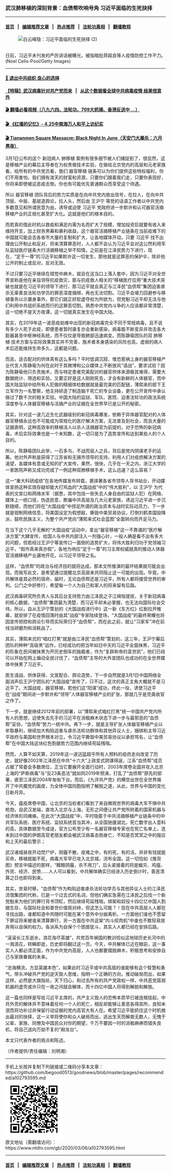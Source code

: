 ### 武汉肺移植的深刻背景：血债帮吹响号角 习近平面临的生死抉择
------------------------

#### [首页](../../README.md)  &nbsp;&nbsp;|&nbsp;&nbsp; [编辑推荐文章](../../indexes/_编辑推荐文章.md)   &nbsp;&nbsp;|&nbsp;&nbsp; [热点推荐](../../indexes/热点推荐.md)  &nbsp;&nbsp;|&nbsp;&nbsp; [法轮功真相](../../../../../basic/blob/master/README.md) &nbsp;&nbsp;|&nbsp;&nbsp; [翻墙教程](https://github.com/gfw-breaker/guides/blob/master/README.md)



<div><div class="featured_image">
 <figure>
  <img alt="白云峰隐：习近平面临的生死抉择 (2)" src="https://i.ntdtv.com/assets/uploads/2020/03/890-800x450.jpg"/>
 </figure><br/>
 <span class="caption">
  日前，习近平未刊发的严厉讲话被曝光，被指暗批蒋超良等人疫情防控工作不力。(Noel Celis-Pool/Getty Images)
 </span>
</div>
</div><hr/>

#### [ 💌 退出中共组织 良心的选择](https://github.com/begood0513/goodnews/blob/master/quit/letter.md)

 #### [【特稿】武汉病毒针对共产党而来](https://github.com/begood0513/goodnews/blob/master/pages/recommended/n11928818.md?t=03301202) &nbsp; | &nbsp; [从这个数据看全球中共病毒疫情 结果很意外](https://github.com/begood0513/goodnews/blob/master/pages/recommended/406691.md?t=03301331)

 #### [ 🎬  翻墙必看视频（八九六四、法轮功、709大抓捕、香港反送中 ...）](https://github.com/gfw-breaker/banned-news1/blob/master/pages/link4.md)

 #### [ 🎬  《红墙的记忆》- 4.25中南海万人和平上访纪实 ](http://78.141.203.76:10000/videos/legend/425.html)

 #### [ 🎬 Tiananmen Square Massacre: Black Night In June（天安门大屠杀：六月黑夜） ](http://78.141.203.76:10000/videos/88/kent.html)

<div><div class="post_content" itemprop="articleBody">
 <p>
  3月1日公布的这个
  <ok href="https://www.ntdtv.com/gb/新冠病人.htm">
   新冠病人
  </ok>
  <ok href="https://www.ntdtv.com/gb/肺移植.htm">
   肺移植
  </ok>
  案例有很多细节被人们捕捉到了，很显然，这是移植产业的幕后主导者在为权贵做技术实验，在做给北京党内的高层和元老家族看，给所有的中共党员看，我们
  <ok href="https://www.ntdtv.com/gb/器官移植.htm">
   器官移植
  </ok>
  链条可以为你们提供这些特权福利，你们不用害怕，我们拥有泼天的财富和资源，只要你们跟着我们走，只要你表现好，你将来即使被这恶疫击倒，你也有可能优先普通群众而享受这个待遇。
 </p>
 <p>
  所以
  <ok href="https://www.ntdtv.com/gb/器官移植.htm">
   器官移植
  </ok>
  团队背后的势力实质是在向中共党内放出信号，在拉人，在向中共顶层、中层、基层造舆论，拉人头，然后由
  <ok href="https://www.ntdtv.com/gb/王沪宁.htm">
   王沪宁
  </ok>
  等党的话语工作者以中共党内多数意见和所谓民意为由，诱导或迫使
  <ok href="https://www.ntdtv.com/gb/习近平.htm">
   习近平
  </ok>
  党政府进一步默许和认可器官活摘移植产业的正规化甚至扩大化。这就是他们的根本目的。
 </p>
 <p>
  而若真的借此时机以救疫和满足内需为名而扩大了规模，增加投资后就要有收入来维持开支，加上财务黑幕和暴利收益，这个器官活摘移植产业链条在当前疫难下的中国就可能会去各省市大量的复制和扩大，让各地媒体开动，只要
  <ok href="https://www.ntdtv.com/gb/习近平.htm">
   习近平
  </ok>
  找不出理由公开制止和反对，将来清算罪恶时，人人都不会认为习近平会对这公然利用军队监狱医疗链条大行活摘移植之举不知情。之前是在江泽民势力下进行，现在，“定于一尊”的习近平如果默许这一切发生，那他就是这罪恶的保护伞，除非他公开的制止或反对，反对无效。
 </p>
 <p>
  不过只要习近平继续在错觉中麻木，就会在这当口上落入套中，因为习近平对全世界宣称是他在亲自领导抗疫救灾，那与抗疫救人相关的“移植医疗应用”重大技术突破也就是在习近平的领导下进行，那习近平就会真正与江泽民“血债帮”集团迫害虐杀无辜善良法轮功学员的罪恶深度捆绑，再也无法切割。习近平会竭力回避参与移植事务以示置身事外，那它们就正好趁虚夺权为所欲为，但党魁习近平却无法与他们利用中共组织系统而行的这罪恶切割。熟悉中共党内斗争的人应该都非常清楚，这一切绝不是天方夜谭，这一切就真实发生在中国大陆。
 </p>
 <p>
  其实，在2019年这一波恶疫劫难中出现的新冠病毒完全不同于常规病毒，且不说有多少人死于此疫，即便患者暂时康复亦会重新感染，病毒能不断变异并攻击各大脏器甚至中枢神经系统，而不仅仅是导致肺部迅速病变。而陈静瑜团队的双
  <ok href="https://www.ntdtv.com/gb/肺移植.htm">
   肺移植
  </ok>
  技术方案与实际效果其实并不完善，施术者本身感染的风险也高，虚弱的病人术后还能维持生命多久，这都是问题。
 </p>
 <p>
  而且，适合配对的供体真有这么多吗？平时低调沉寂、惟恐惹祸上身的器官移植产业代言人陈静瑜为何在此时于其微博和公众媒体上不断放风“请战”，要求试验？因为陈静瑜他只负责施术，而与特定患者完美配对的器官供体来源极其难得，需要大数据统计、筛选和实验，又要正好是这人刚刚死去，才会有新鲜的人体器官，而中国大陆监狱中给所有人犯做的精细体检数据就是最完美的匹配链，薄熙来的部下王立军作为一名警察，他主持研造了制造脑干死亡的专业设备，更在公开宣传中承认做过了数千次的相关实验。中国大陆的监狱、军队、医院、迫害法轮功的政法系统深度参与人体器官移植与活摘产业的证据在全世界早已是公开的秘密。
 </p>
 <p>
  其实，针对这一波几近生化武器级别的新冠病毒爆发，依赖于异体器官配对的人体器官移植永远也不可能成为常规化的医疗解决方案，无法普及到社会，而且大量的证据表明，这种高效率的移植活人以杀人活摘器官为前提的，对于恐怖的新冠病毒，术后实际效果也是一个未知数，这一切只是为了造势宣传和达到某些人的个人目的。
 </p>
 <p>
  所以，陈静瑜团队此举，一石多鸟，不战而屈人之兵，背后是党内阴谋老手的运筹。他对外声称是获得了江苏省和无锡市领导的支持，利用人们对疫疠解决方案的渴望，各媒体有意或无知的扩大宣传，果然，很快，几乎在一天之内，浙江大学的一家医院声称又成功完成了一例这种双肺移植手术，这么迅速？这么容易？
 </p>
 <p>
  这一“重大科研成绩”在各地传媒发布转载，裹挟著各省市领导人背书站台，开动媒体宣扬这种实效存疑却能大打鸡血的“大国战疫”中的“伟大胜利”，以
  <ok href="https://www.ntdtv.com/gb/王沪宁.htm">
   王沪宁
  </ok>
  为代表的文宣口和网络水军（据悉，其中包括一些失去人身自由的监狱人犯）在网络、媒体上一统口径，伪造民意，欺骗中共高层及几大元老家族，诱迫习近平进一步沉默随顺，而他们将在“大国战疫”中捞足所谓的政治资本与战时实际动员力，下一步就是钳制网络信息，将美国设定为假想敌，撕毁中美贸易协议，打倒刘鹤卖国投降派，鼓吹民族主义，为整个共产党向“薄熙来式社会蓝图”全面转向而开足马力。
 </p>
 <p>
  在当下这个几乎无解的“大国战疫”运动中，拿出“器官移植”这一不靠谱的“医疗解决方案”大肆宣传，给国人与中共内部注入一剂强心针，一般人确是看不出有多大的问题，但若经过王沪宁等宣传口一面倒的造势扩大，将伟大胜利归功于党领袖习近平，“假作真来真亦假”，各地为响应“定于一尊”的习主席权威就真的推动人体器官活摘移植产业遍地开花，以习近平领导之名。
 </p>
 <p>
  这样，“血债帮”的政治与经济目的就将达成，那本文所推演的最坏结果就可能会出现。而我写此文，是希望通过提醒北京高层来共同阻止这一可能的出现。毕竟，中共解体是其必然的宿命，届时，无论血债帮还是习近平，所有人都将接受世界的审判。公门之中好修行，希望每一个人为自己和家人的将来留有后路。
 </p>
 <p>
  武汉病毒研究所负责人与其后台支持势力由江泽民之子江绵恒提拔，关于新冠病毒的核心数据，“血债帮”集团最为清楚，而习近平却未必掌握，也无法向国际社会交待。所以，自从王沪宁策划的《大国战疫进行中》这一新《东方红》红剧拉开帷幕，就安排了在疫情回落时由其“战疫”专家陆续登场，“大国战疫”的最终荣耀也将因宣传把控和舆论引导而实际荣归于“血债帮”，而在此之前，就让“习家军”冲在前线当研磨剂和消耗品了。
 </p>
 <p>
  其实，薄熙来式的“唱红打黑”就是由江泽民“血债帮”策划的，这三年，王沪宁幕后团队的种种“高级黑”运作，已经成功的把当年如日中天的习近平全面抹黑，习近平的形象在民间被抹黑为开历史倒车的独裁者，作为“复辟称帝的袁世凯”，他们已经可以开始在网上煽动全民讨伐了，“血债帮”主导的大外宣团队也成功的在全世界媒体中抹黑了习近平。
 </p>
 <p>
  医生请战、供体获得、文宣配合、舆论造势，下一步自然就是3月1日中国网络全面消声后王沪宁团队的“大国战疫”宣传了，只不过，这次的真正主角大概就不是习近平了。大国战疫，器官移植，若他们这“阳谋”成功，终此一役，诱使习近平在“战疫”期间进一步默许和“领导”人体器官移植产业的扩张，那就几乎是完美收官之作了。
 </p>
 <p>
  下一步，就是继续2012年前的部署，以“薄熙来式唱红打黑”统一中国共产党内所有人的思想，迫使失去先手的习近平在消极麻木状态下进一步与最邪恶的“血债帮”妥协，“血债帮”势力一统中共。再下一步，就是主导扩张人体器官移植产业以牟取暴利，继续加大构陷迫害与虐杀法轮功群体和其他异议人士，捆绑和主导习近平政府与美国和世界根本对立，令习近平撕毁中美贸易协议以承担骂名，让“血债帮”在中国大陆这块红色割据势力范围内继续苟延残喘。
 </p>
 <p>
  然而，人算不如天算，2019年这一波迅猛超乎所有人预料的疫疠走向改变了历史，就好像2002年江泽民在中共“十六大”上政变式阴谋得逞，江系“血债帮”成员占据了常委会多数席位，正当它要展开全面行动时，2003年席卷全国并攻入北京上海的“萨斯病毒”与“反23条恶法”就如同2019年预演，打乱了“血债帮”原先的部署，直至江泽民2004年匆匆下台。而后，《九评共产党》的横空出世在全世界揭开了中共魔党的画皮，为全体中国同胞指明了解脱之道，从此，世界与中国的变化日新月异。
 </p>
 <p>
  今天，瘟疫席卷中国，让北京的当权者们看到了来自微观世界的病毒大军不惧中共枪炮，自武汉发端，直攻入北京与上海，无形之间便让共产党所附着的国家机器与经济体形同瘫痪。在此次“大国战疫”中，平时隐匿于中共活摘移植产业链条中的中共军队系统、医疗系统、监狱系统首当其冲，从全国驰援湖北，死亡数字出人意料的高，具体数据至今成谜，官方公布至少有一名器官移植专家也在死亡名单上，连未到过中国的伊朗高官老朋友都会被武汉病毒击倒身亡，不知是否冥冥之中的报应和上天的最后警示；
 </p>
 <p>
  武汉诸城昼夜开动焚尸炉，阴霾不散，疫难之中，有的死，有的活，并非有钱就能买命，移植就能不死，病毒大军早已攻入北京城，流布全国，这一切恰如《推背图》预言中描述的那样，“黯黯阴霾，杀不用刀”，后头紧接着的将是蝗灾、鸡瘟、外贸、经济、民愤……人人可以看到，中共解体确实已经进入历史倒计时，善恶清算之日也即将到来。
 </p>
 <p>
  其实，世易时移，“血债帮”作为构陷迫害虐杀法轮功学员与其他异议人士的江泽民流氓集团的代称，已是一个过去式的名词，但他们确实急需在江泽民之后找一个新党魁来为他们的罪行背书顶缸，然后继续苟延残喘，绑架和奴役十四亿亿中国人割据生存，与国际社会和普世价值观对峙，但这怎么可能？！现在中共高层人人都在寻找出路，谁都知道中共随时可能在某个意外中分崩离析。一方面他们谁也不愿留下罪证将来被谁来清算罪行，另一方面在中共这架“内斗绞肉机”中谁也不敢轻易放弃用以自保的权力。各派系为自保个个困兽犹斗，其实人人都已经在安排后路。
 </p>
 <p>
  “滚滚长江东逝水，浪花淘尽英雄”，共党百年祸国的教训恰似这地球历史长河中的一溅浪花，转瞬即逝，历史即将翻过这一页。今天，中共解体已近在眼前，这一事实人人都必须正面，作为中共党内高层，人人也都要摆脱麻木，积极思考和安排自己与家族眷属的未来。
 </p>
 <p>
  “沧海横流，方显英雄本色”，如果此时习近平或中共高层的谁能够有这个智慧和勇气，带头冲破共产党的逆天毁人思维，指明一个正确的方向，推动破局而出，如果这样，必然是大旗指处，天下归心，和过去所有的共产党政权一样，中共恶党孱弱机器的虚壳或许只在一夜之间就会解体，而十四亿中国人将得到解脱和解放。
 </p>
 <p>
  这一篇也同样是写给习近平主席的，共产主义毁人的恐怖本质早已被连根拔起，中共外壳的解体并不意味着任何一个人的死亡，相反却能够让善恶各得其所，良知未泯而将功补过并保留行动证据的党内高官大有人在。希望习近平能抓住这个时机做出最对的抉择，这一义举将使你和众人破局而出，逃出生天而解救无数人，无愧于父辈、家族、同僚及中国民众对你的期望，千万不要因一时的消极麻痹而错失良机，将自己送向万劫不复的“剐龙台”。
 </p>
 <p>
  本文只代表作者的观点和陈述。
 </p>
 <p>
  （作者提供/责任编辑：刘明湘）
 </p>
 <div class="single_ad">
 </div>
</div>
</div>
<hr/>
手机上长按并复制下列链接或二维码分享本文章：<br/>
https://github.com/begood0513/goodnews/blob/master/pages/recommended/a102793595.md <br/>
<a href='https://github.com/begood0513/goodnews/blob/master/pages/recommended/a102793595.md'><img src='https://github.com/begood0513/goodnews/blob/master/pages/recommended/a102793595.md.png'/></a> <br/>
原文地址（需翻墙访问）：https://www.ntdtv.com/gb/2020/03/06/a102793595.html


------------------------
#### [首页](../../README.md)  &nbsp;&nbsp;|&nbsp;&nbsp; [编辑推荐文章](../../indexes/_编辑推荐文章.md)   &nbsp;&nbsp;|&nbsp;&nbsp; [热点推荐](../../indexes/热点推荐.md)  &nbsp;&nbsp;|&nbsp;&nbsp; [法轮功真相](../../../../../basic/blob/master/README.md) &nbsp;&nbsp;|&nbsp;&nbsp; [翻墙教程](https://github.com/gfw-breaker/guides/blob/master/README.md)


<img src='http://gfw-breaker.win/goodnews/pages/recommended/a102793595.md' width='0px' height='0px'/>